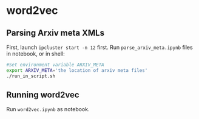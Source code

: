 # word2vec

## Parsing Arxiv meta XMLs 
First, launch `ipcluster start -n 12` first.
Run `parse_arxiv_meta.ipynb` files in notebook, or in shell:
```bash
#Set environment variable ARXIV_META
export ARXIV_META='the location of arxiv meta files'
./run_in_script.sh
```

## Running word2vec
Run `word2vec.ipynb` as notebook.
